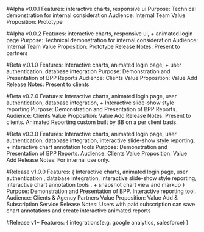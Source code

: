 #Alpha v0.0.1
Features: interactive charts, responsive ui
Purpose: Technical demonstration for internal consideration
Audience: Internal Team
Value Proposition: Prototype

#Alpha v0.0.2
Features: interactive charts, responsive ui, + animated login page
Purpose: Technical demonstration for internal consideration
Audience: Internal Team
Value Proposition: Prototype
Release Notes: Present to partners

#Beta v.0.1.0
Features: Interactive charts, animated login page, + user authentication, database integration
Purpose: Demonstration and Presentation of BPP Reports
Audience: Clients
Value Proposition: Value Add
Release Notes: Present to clients

#Beta v0.2.0
Features: Interactive charts, animated login page, user authentication,  database integration, + Interactive slide-show style reporting
Purpose: Demonstration and Presentation of BPP Reports.
Audience: Clients
Value Proposition: Value Add
Release Notes: Present to clients. Animated Reporting custom built by BB on a per client basis.

#Beta v0.3.0
Features: Interactive charts, animated login page, user authentication,  database integration, interactive slide-show style reporting, + interactive chart annotation tools
Purpose: Demonstration and Presentation of BPP Reports.
Audience: Clients
Value Proposition: Value Add
Release Notes: For internal use only.

#Release v1.0.0
Features: {
  Interactive charts, animated login page, user authentication
  , database integration, interactive slide-show style reporting, interactive chart annotation tools
  , + snapshot chart view and markup
}
Purpose: Demonstration and Presentation of BPP. Interactive reporting tool.
Audience: Clients & Agency Partners
Value Proposition: Value Add & Subscription Service
Release Notes: Users with paid subscription can save chart annotations and create interactive animated reports

#Release v1+
Features: {
  integrations(e.g. google analytics, salesforce)
}
